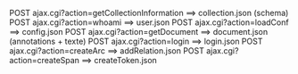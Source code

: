 POST ajax.cgi?action=getCollectionInformation ==> collection.json (schema)
POST ajax.cgi?action=whoami ==> user.json
POST ajax.cgi?action=loadConf ==> config.json
POST ajax.cgi?action=getDocument ==> document.json (annotations + texte)
POST ajax.cgi?action=login ==> login.json
POST ajax.cgi?action=createArc ==> addRelation.json
POST ajax.cgi?action=createSpan ==> createToken.json
